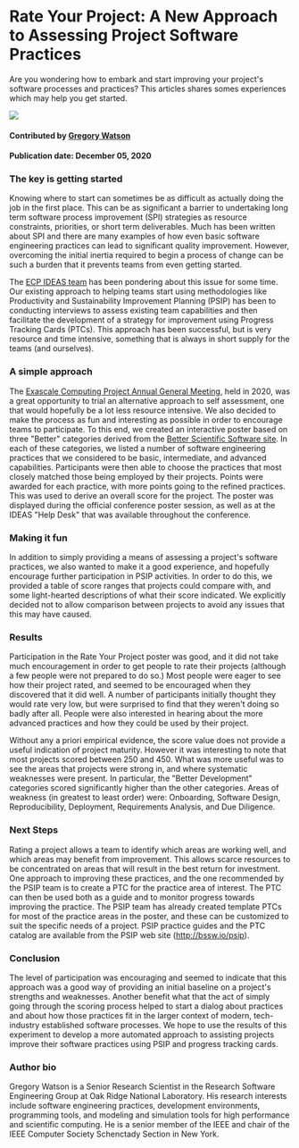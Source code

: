 # Rate Your Project: A New Approach to Assessing Project Software Practices 

<!-- deck text start-->

Are you wondering how to embark and start improving your project's software processes and practices? This articles shares somes experiences which may help you get started.
<!-- deck text end  -->

<img src='https://github.com/betterscientificsoftware/images/raw/master/Blog_RateYourProjectPoster_20200310.png'/>

#### Contributed by [Gregory Watson](https://github.com/jarrah42 "Greg Watson GitHub Profile")

#### Publication date: December 05, 2020

### The key is getting started

Knowing where to start can sometimes be as difficult as actually doing the job in the first place. This can be as significant a barrier to undertaking long term software process improvement (SPI) strategies as resource constraints, priorities, or short term deliverables. Much has been written about SPI and there are many examples of how even basic software engineering practices can lead to significant quality improvement. However, overcoming the initial inertia required to begin a process of change can be such a burden that it prevents teams from even getting started.

The [ECP IDEAS team](https://ideas-productivity.org/) has been pondering about this issue for some time. Our existing approach to helping teams start using methodologies like Productivity and Sustainability 
Improvement Planning (PSIP) has been to conducting interviews to assess existing team capabilities 
and then facilitate the development of a strategy for improvement using Progress Tracking Cards (PTCs). 
This approach has been successful, but is very resource and time intensive, something that is always in short supply for the teams (and ourselves). 

### A simple approach

The [Exascale Computing Project Annual General Meeting](https://ecpannualmeeting.com), held in 2020, was a great opportunity to trial an alternative approach to self assessment, one that would hopefully be a lot less resource intensive. We also decided to make the process as fun and interesting as possible in
order to encourage teams to participate. To this end, we created an interactive poster based on three 
"Better" categories derived from the [Better Scientific Software site](https://bssw.io). In each of these
categories, we listed a number of software engineering practices that we considered to be basic, intermediate, and advanced capabilities. Participants were then able to choose the practices that most closely matched those being employed by their projects. Points were awarded for each practice, with more points going to the refined practices. This was used to derive an overall score for the project. The poster was displayed during the official conference poster session, as well as at the IDEAS "Help Desk" that was available throughout 
the conference.

### Making it fun

In addition to simply providing a means of assessing a project's software practices, we also wanted to
make it a good experience, and hopefully encourage further participation in PSIP activities. 
In order to do this, we provided a table of score ranges that projects could compare with, and some light-hearted descriptions of what their score indicated. We explicitly decided not to allow comparison between projects to avoid any issues that this may have caused. 

### Results

Participation in the Rate Your Project poster was good, and it did not take much encouragement
in order to get people to rate their projects (although a few people were not prepared to do so.) 
Most people were eager to see how their project rated, and seemed to be encouraged when they
discovered that it did well. A number of participants initially thought they would rate very low, but were surprised to find that they weren't doing so badly after all. People were also interested in hearing about the more advanced practices and how they could be used by their project.

Without any a priori empirical evidence, the score value does not provide a useful indication of project
maturity. However it was interesting to note that most projects scored between 250 and 450. What 
was more useful was to see the areas that projects were strong in, and where systematic weaknesses
were present. In particular, the "Better Development" categories scored significantly higher than the other categories. Areas of weakness (in greatest to least order) were: Onboarding, Software Design, Reproducibility, Deployment, Requirements Analysis, and Due Diligence.

### Next Steps

Rating a project allows a team to identify which areas are working well, and which areas may benefit
from improvement. This allows scarce resources to be concentrated on areas that will result in the best
return for investment. One approach to improving these practices, and the one recommended by the PSIP team is to create a PTC for the practice area of interest. The PTC can then be used both as a guide and to monitor progress towards improving the practice. The PSIP team has already created template PTCs for most of the practice areas in the poster, and these can be customized to suit the specific needs of a project. PSIP practice guides and the PTC catalog are available from the PSIP web site (http://bssw.io/psip).

### Conclusion

The level of participation was encouraging and seemed to indicate that this approach was a good
way of providing an initial baseline on a project's strengths and weaknesses. Another benefit 
what that the act of simply going through the scoring process helped to start a dialog about practices 
and about how those practices fit in the larger context of modern, tech-industry established software 
processes. We hope to use the  results of this experiment to develop a more automated approach to 
assisting projects improve their software practices using PSIP and progress tracking cards.

### Author bio

Gregory Watson is a Senior Research Scientist in the Research Software Engineering Group at Oak Ridge National Laboratory. His research interests include software engineering practices, development environments, programming tools, and modeling and simulation tools for high performance and scientific computing. He is a senior member of the IEEE and chair of the IEEE Computer Society Schenctady Section in New York.

<!---
Publish: preview
Pinned: no
RSS update: 2020-12-5
Categories: Planning, Collaboration
Topics: Software Engineering, Projects and Organizations
--->

